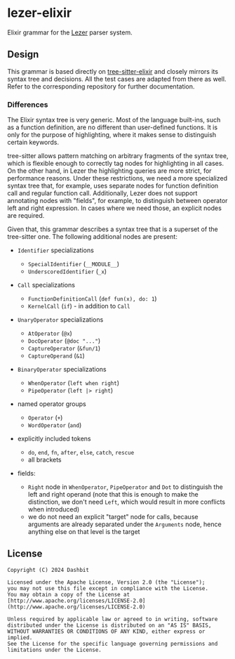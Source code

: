 # lezer-elixir

Elixir grammar for the [Lezer](https://lezer.codemirror.net) parser system.

## Design

This grammar is based directly on [tree-sitter-elixir](https://github.com/elixir-lang/tree-sitter-elixir)
and closely mirrors its syntax tree and decisions. All the test cases are adapted from there
as well. Refer to the corresponding repository for further documentation.

### Differences

The Elixir syntax tree is very generic. Most of the language built-ins, such as a function
definition, are no different than user-defined functions. It is only for the purpose
of highlighting, where it makes sense to distinguish certain keywords.

tree-sitter allows pattern matching on arbitrary fragments of the syntax tree, which is
flexible enough to correctly tag nodes for highlighting in all cases. On the other hand,
in Lezer the highlighting queries are more strict, for performance reasons. Under these
restrictions, we need a more specialized syntax tree that, for example, uses separate
nodes for function definition call and regular function call. Additionally, Lezer does
not support annotating nodes with "fields", for example, to distinguish between operator
left and right expression. In cases where we need those, an explicit nodes are required.

Given that, this grammar describes a syntax tree that is a superset of the tree-sitter
one. The following additional nodes are present:

- `Identifier` specializations

  - `SpecialIdentifier` (`__MODULE__`)
  - `UnderscoredIdentifier` (`_x`)

- `Call` specializations

  - `FunctionDefinitionCall` (`def fun(x), do: 1`)
  - `KernelCall` (`if`) - in addition to `Call`

- `UnaryOperator` specializations

  - `AtOperator` (`@x`)
  - `DocOperator` (`@doc "..."`)
  - `CaptureOperator` (`&fun/1`)
  - `CaptureOperand` (`&1`)

- `BinaryOperator` specializations

  - `WhenOperator` (`left when right`)
  - `PipeOperator` (`left |> right`)

- named operator groups

  - `Operator` (`+`)
  - `WordOperator` (`and`)

- explicitly included tokens

  - `do`, `end`, `fn`, `after`, `else`, `catch`, `rescue`
  - all brackets

- fields:
  - `Right` node in `WhenOperator`, `PipeOperator` and `Dot` to distinguish the left and
    right operand (note that this is enough to make the distinction, we don't need `Left`,
    which would result in more conflicts when introduced)
  - we do not need an explicit "target" node for calls, because arguments are already
    separated under the `Arguments` node, hence anything else on that level is the target

## License

    Copyright (C) 2024 Dashbit

    Licensed under the Apache License, Version 2.0 (the "License");
    you may not use this file except in compliance with the License.
    You may obtain a copy of the License at [http://www.apache.org/licenses/LICENSE-2.0](http://www.apache.org/licenses/LICENSE-2.0)

    Unless required by applicable law or agreed to in writing, software
    distributed under the License is distributed on an "AS IS" BASIS,
    WITHOUT WARRANTIES OR CONDITIONS OF ANY KIND, either express or implied.
    See the License for the specific language governing permissions and
    limitations under the License.

